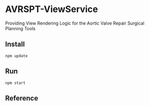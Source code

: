 # AVRSPT-ViewService

Providing View Rendering Logic for the Aortic Valve Repair Surgical Planning Tools

## Install

`npm update`

## Run

`npm start`

## Reference
